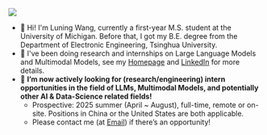 ![](https://komarev.com/ghpvc/?username=wln20)
- 🌱 Hi! I'm Luning Wang, currently a first-year M.S. student at the University of Michigan. Before that, I got my B.E. degree from the Department of Electronic Engineering, Tsinghua University.
- 🔭 I've been doing research and internships on Large Language Models and Multimodal Models, see my <a href='https://wln20.github.io'>Homepage</a> and <a href='https://www.linkedin.com/in/wangluning/'>LinkedIn</a> for more details.
- 💬 **I’m now actively looking for (research/engineering) intern opportunities in the field of LLMs, Multimodal Models, and potentially other AI & Data-Science related fields!**
  - Prospective: 2025 summer (April ~ August), full-time, remote or on-site. Positions in China or the United States are both applicable.
  - Please contact me (at <a href='mailto:wangluning2@gmail.com'>Email</a>) if there’s an opportunity!
